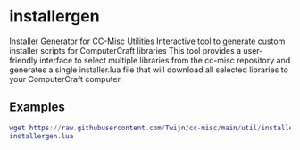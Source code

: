 # installergen

Installer Generator for CC-Misc Utilities Interactive tool to generate custom installer scripts for ComputerCraft libraries This tool provides a user-friendly interface to select multiple libraries from the cc-misc repository and generates a single installer.lua file that will download all selected libraries to your ComputerCraft computer.

## Examples

```lua
wget https://raw.githubusercontent.com/Twijn/cc-misc/main/util/installergen.lua installergen.lua
installergen.lua
```


